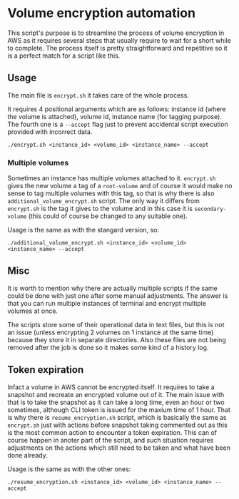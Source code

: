# Volume encryption automation

This script's purpose is to streamline the process of volume encryption in AWS as it requires several steps that usually require to wait for a short while to complete. The process itself is pretty straightforward and repetitive so it is a perfect match for a script like this.

## Usage
The main file is `encrypt.sh` it takes care of the whole process.

It requires 4 positional arguments which are as follows: instance id (where the volume is attached), volume id, instance name (for tagging purpose). The fourth one is a `--accept` flag just to prevent accidental script execution provided with incorrect data.
```
./encrypt.sh <instance_id> <volume_id> <instance_name> --accept
```

### Multiple volumes
Sometimes an instance has multiple volumes attached to it. `encrypt.sh` gives the new volume a tag of a `root-volume` and of course it would make no sense to tag multiple volumes with this tag, so that is why there is also `additional_volume_encrypt.sh` script. The only way it differs from `encrypt.sh` is the tag it gives to the volume and in this case it is `secondary-volume` (this could of course be changed to any suitable one).

Usage is the same as with the stangard version, so:
```
./additional_volume_encrypt.sh <instance_id> <volume_id> <instance_name> --accept
```

## Misc
It is worth to mention why there are actually multiple scripts if the same could be done with just one after some manual adjustments. The answer is that you can run multiple instances of terminal and encrypt multiple volumes at once. 

The scripts store some of their operational data in text files, but this is not an issue (unless encrypting 2 volumes on 1 instance at the same time) because they store it in separate directories. Also these files are not being removed after the job is done so it makes some kind of a history log.

## Token expiration
Infact a volume in AWS cannot be encrypted itself. It requires to take a snapshot and recreate an encrypted volume out of it. The main issue with that is to take the snapshot as it can take a long time, even an hour or two sometimes, although CLI token is issued for the maxium time of 1 hour. That is why there is `resume_encryption.sh` script, which is basically the same as `encrypt.sh` just with actions before snapshot taking commented out as this is the most common action to encounter a token expiration. This can of course happen in anoter part of the script, and such situation requires adjustments on the actions which still need to be taken and what have been done already.

Usage is the same as with the other ones:
```
./resume_encryption.sh <instance_id> <volume_id> <instance_name> --accept
```
